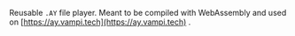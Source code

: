 Reusable `.AY` file player. Meant to be compiled with WebAssembly and used on [https://ay.vampi.tech](https://ay.vampi.tech) .
